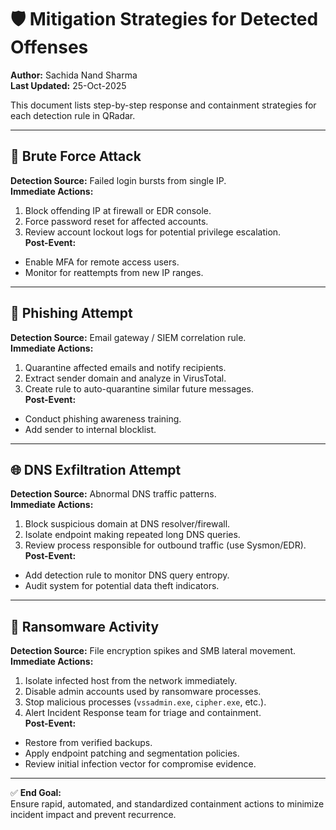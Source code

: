 # 🛡️ Mitigation Strategies for Detected Offenses
**Author:** Sachida Nand Sharma  
**Last Updated:** 25-Oct-2025  

This document lists step-by-step response and containment strategies for each detection rule in QRadar.

---

## 🧱 Brute Force Attack
**Detection Source:** Failed login bursts from single IP.  
**Immediate Actions:**
1. Block offending IP at firewall or EDR console.  
2. Force password reset for affected accounts.  
3. Review account lockout logs for potential privilege escalation.  
**Post-Event:**  
- Enable MFA for remote access users.  
- Monitor for reattempts from new IP ranges.

---

## 📧 Phishing Attempt
**Detection Source:** Email gateway / SIEM correlation rule.  
**Immediate Actions:**
1. Quarantine affected emails and notify recipients.  
2. Extract sender domain and analyze in VirusTotal.  
3. Create rule to auto-quarantine similar future messages.  
**Post-Event:**  
- Conduct phishing awareness training.  
- Add sender to internal blocklist.  

---

## 🌐 DNS Exfiltration Attempt
**Detection Source:** Abnormal DNS traffic patterns.  
**Immediate Actions:**
1. Block suspicious domain at DNS resolver/firewall.  
2. Isolate endpoint making repeated long DNS queries.  
3. Review process responsible for outbound traffic (use Sysmon/EDR).  
**Post-Event:**  
- Add detection rule to monitor DNS query entropy.  
- Audit system for potential data theft indicators.

---

## 🔐 Ransomware Activity
**Detection Source:** File encryption spikes and SMB lateral movement.  
**Immediate Actions:**
1. Isolate infected host from the network immediately.  
2. Disable admin accounts used by ransomware processes.  
3. Stop malicious processes (`vssadmin.exe`, `cipher.exe`, etc.).  
4. Alert Incident Response team for triage and containment.  
**Post-Event:**  
- Restore from verified backups.  
- Apply endpoint patching and segmentation policies.  
- Review initial infection vector for compromise evidence.  

---

✅ **End Goal:**  
Ensure rapid, automated, and standardized containment actions to minimize incident impact and prevent recurrence.
